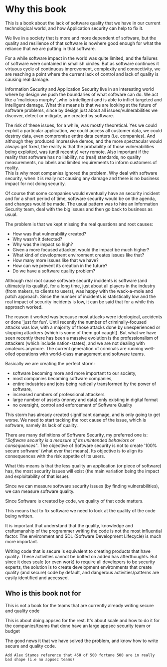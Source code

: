 # Why this book

This is a book about the lack of software quality that we have in our current technological world, and how Application security can help to fix it.

We live in a society that is more and more dependent of software, but the quality and resilience of that software is nowhere good enough for what the reliance that we are putting in that software.

For a while software impact in the world was quite limited, and the failures of software were contained in smallish circles. But as software continues it virtuous cycle of continuous improvement, complexity and connectivity, we are reaching a point where the current lack of control and lack of quality is causing real damage.

Information Security and Application Security live in an interesting world where by design we push the boundaries of what software can do. We act like a 'malicious murphy' ,who is intelligent and is able to inflict targeted and intelligent damage. What this means is that we are looking at the future of software problems, since by design just about all issues/vulnerabilities we discover, detect or mitigate, are created by software.

The risk of these issues, for a while, was mostly theoretical. Yes we could exploit a particular application, we could access all customer data, we could destroy data, even compromise entire data centers (i.e. companies). And although they produced impressive demos, and the more spectacular would always get fixed, the reality is that the probability of those vulnerabilities being exploited, was (until recently) very remote. Also important if the reality that software has no liability, no (real) standards, no quality measurements, no labels and limited requirements to inform customers of reality.  
This is why most companies ignored the problem. Why deal with software security, when it is really not causing any damage and there is no business impact for not doing security.

Of course that some companies would eventually have an security incident and for a short period of time, software security would be on the agenda, and changes would be made. The usual pattern was to hire an Information Security team, deal with the big issues and then go back to business as usual.

The problem is that we kept missing the real questions and root causes:
 - How was that vulnerability created?
 - Why wasn't it detected?
 - Why was the impact so high?
 - Given a more focused attacker, would the impact be much higher?
 - What kind of development environment creates issues like that?
 - How many more issues like that we have?
 - How can we prevent its creation in the future?
 - Do we have a software quality problem?

Although real root cause software security incidents is software (and ultimately its quality), for a long time, just about all players in the industry (from makers, to clients to users), was happy with the wack-a-mole and patch approach. Since the number of incidents is statistically low and the real impact of security incidents is low, it can be said that for a while this approach worked.

The reason it worked was because most attacks were ideological, accidents or done 'just for fun'. Until recently the number of criminally-focused attacks was low, with a majority of those attacks done by unexperienced or slopping attackers (which is some of them got caught). But what we have seen recently there has been a massive evolution is the professionalism of attackers (which include nation-states), and we are not dealing with amateurs anymore. The current generation of criminals are running well-oiled operations with world-class management and software teams.

Basically we are creating the perfect storm:
 - software becoming more and more important to our society,
 - most companies becoming software companies,
 - entire industries and jobs being radically transformed by the power of software,
 - increased numbers of professional attackers
 - large number of assets (money and data) only existing in digital format
 - no oversight, control and enforcement of Software Quality

This storm has already created significant damage, and is only going to get worse. We need to start tacking the root cause of the issue, which is software, namely its lack of quality.

There are many definitions of Software Security, my preferred one is: _"Software security is a measure of its unintended behaviors or consequences"_. The objective of Software security is not to create '100% secure software' (what ever that means). Its objective is to align its consequences with the risk appetite of its users.

What this means is that the less quality an application (or piece of software) has, the most security issues will exist (the main variation being the impact and exploitability of that issue).

Since we can measure software security issues (by finding vulnerabilities), we can measure software quality.

Since Software is created by code, we quality of that code matters.

This means that to fix software we need to look at the quality of the code being written.

It is important that understand that the quality, knowledge and craftsmanship of the programmer writing the code is not the most influential factor. The environment and SDL (Software Development Lifecycle) is much more important.

Writing code that is secure is equivalent to creating products that have quality. These activities cannot be bolted on added has afterthoughts. But since it does scale (or even work) to require all developers to be security experts, the solution is to create development environments that create quality (and secure) code by default, and dangerous activities/patterns are easily identified and accessed.

## Who is this book not for

This is not a book for the teams that are currently already writing secure and quality code

This is about doing appsec for the rest. It's about scale and how to do it for the companies/teams that done have an large appsec security team or budget

The good news it that we have solved the problem, and know how to write secure and quality code.

```Add Alex Stamos reference that 450 of 500 fortune 500 are in really bad shape (i.e no appsec teams)```
